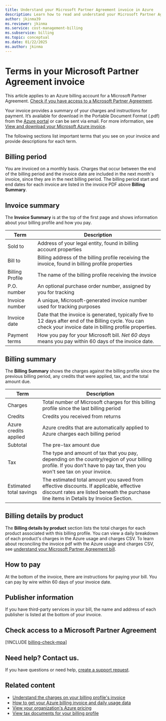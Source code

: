 ```yaml
---
title: Understand your Microsoft Partner Agreement invoice in Azure
description: Learn how to read and understand your Microsoft Partner Agreement bill in Azure
author: jkinma39
ms.reviewer: jkinma
ms.service: cost-management-billing
ms.subservice: billing
ms.topic: conceptual
ms.date: 01/22/2025
ms.author: jkinma
---
```


# Terms in your Microsoft Partner Agreement invoice

This article applies to an Azure billing account for a Microsoft Partner Agreement. [Check if you have access to a Microsoft Partner Agreement](#check-access-to-a-microsoft-partner-agreement).

Your invoice provides a summary of your charges and instructions for payment. It’s available for download in the Portable Document Format (.pdf) from the [Azure portal](https://portal.azure.com/) or can be sent via email. For more information, see [View and download your Microsoft Azure invoice](download-azure-invoice.md).

The following sections list important terms that you see on your invoice and provide descriptions for each term.

## Billing period

You are invoiced on a monthly basis. Charges that occur between the end of the billing period and the invoice date are included in the next month's invoice, since they are in the next billing period. The billing period start and end dates for each invoice are listed in the invoice PDF above **Billing Summary**.

## Invoice summary

The **Invoice Summary** is at the top of the first page and shows information about your billing profile and how you pay.

<!-- add screenshot -->

| Term | Description |
| --- | --- |
| Sold to |Address of your legal entity, found in billing account properties|
| Bill to |Billing address of the billing profile receiving the invoice, found in billing profile properties|
| Billing Profile |The name of the billing profile receiving the invoice |
| P.O. number |An optional purchase order number, assigned by you for tracking |
| Invoice number |A unique, Microsoft-generated invoice number used for tracking purposes |
| Invoice date |Date that the invoice is generated, typically five to 12 days after end of the Billing cycle. You can check your invoice date in billing profile properties.|
| Payment terms |How you pay for your Microsoft bill. *Net 60 days* means you pay within 60 days of the invoice date. |

## Billing summary

The **Billing Summary**  shows the charges against the billing profile since the previous billing period, any credits that were applied, tax, and the total amount due.

<!-- add screenshot -->

| Term | Description |
| --- | --- |
| Charges|Total number of Microsoft charges for this billing profile since the last billing period |
| Credits |Credits you received from returns |
| Azure credits applied | Azure credits that are automatically applied to Azure charges each billing period |
| Subtotal |The pre-tax amount due |
| Tax |The type and amount of tax that you pay, depending on the country/region of your billing profile. If you don't have to pay tax, then you won't see tax on your invoice. |
| Estimated total savings |The estimated total amount you saved from effective discounts. If applicable, effective discount rates are listed beneath the purchase line items in Details by Invoice Section. |


## Billing details by product

The **Billing details by product** section lists the total charges for each product associated with this billing profile. You can view a daily breakdown of each product's charges in the Azure usage and charges CSV. To learn about reconciling the invoice pdf with the Azure usage and charges CSV, see [understand your Microsoft Partner Agreement bill](review-partner-agreement-bill.md).

## How to pay

At the bottom of the invoice, there are instructions for paying your bill. You can pay by wire within 60 days of your invoice date.

## Publisher information

If you have third-party services in your bill, the name and address of each publisher is listed at the bottom of your invoice.

## Check access to a Microsoft Partner Agreement
[!INCLUDE [billing-check-mpa](../../../includes/billing-check-mpa.md)]

## Need help? Contact us.

If you have questions or need help, [create a support request](https://go.microsoft.com/fwlink/?linkid=2083458).

## Related content

- [Understand the charges on your billing profile's invoice](review-customer-agreement-bill.md)
- [How to get your Azure billing invoice and daily usage data](../manage/download-azure-invoice-daily-usage-date.md)
- [View your organization's Azure pricing](../manage/ea-pricing.md)
- [View tax documents for your billing profile](mca-download-tax-document.md)
